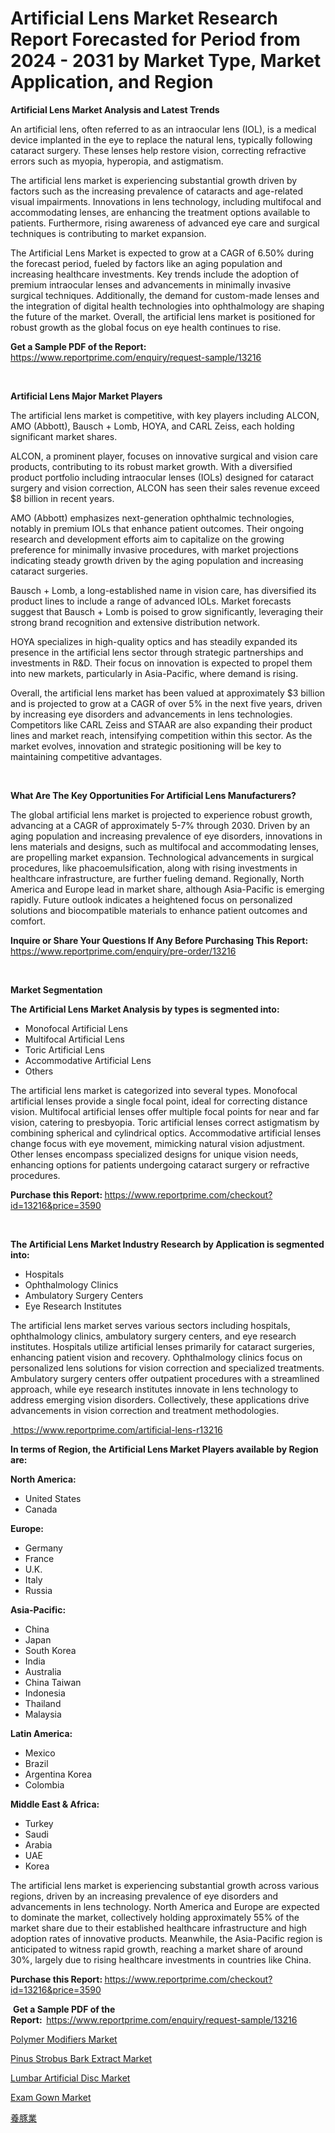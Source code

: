 <p><h1>Artificial Lens Market Research Report Forecasted for Period from 2024 -  2031 by Market Type, Market Application, and Region</h1></p><p><strong>Artificial Lens Market Analysis and Latest Trends</strong></p>
<p><p>An artificial lens, often referred to as an intraocular lens (IOL), is a medical device implanted in the eye to replace the natural lens, typically following cataract surgery. These lenses help restore vision, correcting refractive errors such as myopia, hyperopia, and astigmatism. </p><p>The artificial lens market is experiencing substantial growth driven by factors such as the increasing prevalence of cataracts and age-related visual impairments. Innovations in lens technology, including multifocal and accommodating lenses, are enhancing the treatment options available to patients. Furthermore, rising awareness of advanced eye care and surgical techniques is contributing to market expansion.</p><p>The Artificial Lens Market is expected to grow at a CAGR of 6.50% during the forecast period, fueled by factors like an aging population and increasing healthcare investments. Key trends include the adoption of premium intraocular lenses and advancements in minimally invasive surgical techniques. Additionally, the demand for custom-made lenses and the integration of digital health technologies into ophthalmology are shaping the future of the market. Overall, the artificial lens market is positioned for robust growth as the global focus on eye health continues to rise.</p></p>
<p><strong>Get a Sample PDF of the Report:&nbsp;</strong> <a href="https://www.reportprime.com/enquiry/request-sample/13216">https://www.reportprime.com/enquiry/request-sample/13216</a></p>
<p>&nbsp;</p>
<p><strong>Artificial Lens Major Market Players</strong></p>
<p><p>The artificial lens market is competitive, with key players including ALCON, AMO (Abbott), Bausch + Lomb, HOYA, and CARL Zeiss, each holding significant market shares. </p><p>ALCON, a prominent player, focuses on innovative surgical and vision care products, contributing to its robust market growth. With a diversified product portfolio including intraocular lenses (IOLs) designed for cataract surgery and vision correction, ALCON has seen their sales revenue exceed $8 billion in recent years.</p><p>AMO (Abbott) emphasizes next-generation ophthalmic technologies, notably in premium IOLs that enhance patient outcomes. Their ongoing research and development efforts aim to capitalize on the growing preference for minimally invasive procedures, with market projections indicating steady growth driven by the aging population and increasing cataract surgeries.</p><p>Bausch + Lomb, a long-established name in vision care, has diversified its product lines to include a range of advanced IOLs. Market forecasts suggest that Bausch + Lomb is poised to grow significantly, leveraging their strong brand recognition and extensive distribution network.</p><p>HOYA specializes in high-quality optics and has steadily expanded its presence in the artificial lens sector through strategic partnerships and investments in R&D. Their focus on innovation is expected to propel them into new markets, particularly in Asia-Pacific, where demand is rising.</p><p>Overall, the artificial lens market has been valued at approximately $3 billion and is projected to grow at a CAGR of over 5% in the next five years, driven by increasing eye disorders and advancements in lens technologies. Competitors like CARL Zeiss and STAAR are also expanding their product lines and market reach, intensifying competition within this sector. As the market evolves, innovation and strategic positioning will be key to maintaining competitive advantages.</p></p>
<p>&nbsp;</p>
<p><strong>What Are The Key Opportunities For Artificial Lens Manufacturers?</strong></p>
<p><p>The global artificial lens market is projected to experience robust growth, advancing at a CAGR of approximately 5-7% through 2030. Driven by an aging population and increasing prevalence of eye disorders, innovations in lens materials and designs, such as multifocal and accommodating lenses, are propelling market expansion. Technological advancements in surgical procedures, like phacoemulsification, along with rising investments in healthcare infrastructure, are further fueling demand. Regionally, North America and Europe lead in market share, although Asia-Pacific is emerging rapidly. Future outlook indicates a heightened focus on personalized solutions and biocompatible materials to enhance patient outcomes and comfort.</p></p>
<p><strong>Inquire or Share Your Questions If Any Before Purchasing This Report:</strong> <a href="https://www.reportprime.com/enquiry/pre-order/13216">https://www.reportprime.com/enquiry/pre-order/13216</a></p>
<p>&nbsp;</p>
<p><strong>Market Segmentation</strong></p>
<p><strong>The Artificial Lens Market Analysis by types is segmented into:</strong></p>
<p><ul><li>Monofocal Artificial Lens</li><li>Multifocal Artificial Lens</li><li>Toric Artificial Lens</li><li>Accommodative Artificial Lens</li><li>Others</li></ul></p>
<p><p>The artificial lens market is categorized into several types. Monofocal artificial lenses provide a single focal point, ideal for correcting distance vision. Multifocal artificial lenses offer multiple focal points for near and far vision, catering to presbyopia. Toric artificial lenses correct astigmatism by combining spherical and cylindrical optics. Accommodative artificial lenses change focus with eye movement, mimicking natural vision adjustment. Other lenses encompass specialized designs for unique vision needs, enhancing options for patients undergoing cataract surgery or refractive procedures.</p></p>
<p><strong>Purchase this Report:&nbsp;</strong><a href="https://www.reportprime.com/checkout?id=13216&price=3590">https://www.reportprime.com/checkout?id=13216&price=3590</a></p>
<p>&nbsp;</p>
<p><strong>The Artificial Lens Market Industry Research by Application is segmented into:</strong></p>
<p><ul><li>Hospitals</li><li>Ophthalmology Clinics</li><li>Ambulatory Surgery Centers</li><li>Eye Research Institutes</li></ul></p>
<p><p>The artificial lens market serves various sectors including hospitals, ophthalmology clinics, ambulatory surgery centers, and eye research institutes. Hospitals utilize artificial lenses primarily for cataract surgeries, enhancing patient vision and recovery. Ophthalmology clinics focus on personalized lens solutions for vision correction and specialized treatments. Ambulatory surgery centers offer outpatient procedures with a streamlined approach, while eye research institutes innovate in lens technology to address emerging vision disorders. Collectively, these applications drive advancements in vision correction and treatment methodologies.</p></p>
<p><a href="https://www.reportprime.com/artificial-lens-r13216">&nbsp;https://www.reportprime.com/artificial-lens-r13216</a></p>
<p><strong>In terms of Region, the Artificial Lens Market Players available by Region are:</strong></p>
<p>
    <p> <strong> North America: </strong>
        <ul>
            <li>United States</li>
            <li>Canada</li>
        </ul>
        </p> 
    <p> <strong> Europe: </strong>
        <ul>
            <li>Germany</li>
            <li>France</li>
            <li>U.K.</li>
            <li>Italy</li>
            <li>Russia</li>
        </ul>
        </p> 
    <p> <strong> Asia-Pacific: </strong>
        <ul>
            <li>China</li>
            <li>Japan</li>
            <li>South Korea</li>
            <li>India</li>
            <li>Australia</li>
            <li>China Taiwan</li>
            <li>Indonesia</li>
            <li>Thailand</li>
            <li>Malaysia</li>
        </ul>
        </p> 
    <p> <strong> Latin America: </strong>
        <ul>
            <li>Mexico</li>
            <li>Brazil</li>
            <li>Argentina Korea</li>
            <li>Colombia</li>
        </ul>
        </p> 
    <p> <strong> Middle East & Africa: </strong>
        <ul>
            <li>Turkey</li>
            <li>Saudi</li>
            <li>Arabia</li>
            <li>UAE</li>
            <li>Korea</li>
        </ul>
    </p>
    </p>
<p><p>The artificial lens market is experiencing substantial growth across various regions, driven by an increasing prevalence of eye disorders and advancements in lens technology. North America and Europe are expected to dominate the market, collectively holding approximately 55% of the market share due to their established healthcare infrastructure and high adoption rates of innovative products. Meanwhile, the Asia-Pacific region is anticipated to witness rapid growth, reaching a market share of around 30%, largely due to rising healthcare investments in countries like China.</p></p>
<p><strong>Purchase this Report: </strong><a href="https://www.reportprime.com/checkout?id=13216&price=3590">https://www.reportprime.com/checkout?id=13216&price=3590</a></p>
<p>&nbsp;<strong>Get a Sample PDF of the Report:&nbsp;&nbsp;</strong><a href="https://www.reportprime.com/enquiry/request-sample/13216">https://www.reportprime.com/enquiry/request-sample/13216</a></p>
<p><strong></strong></p>
<p><p><a href="https://www.linkedin.com/pulse/global-polymer-modifiers-market-trends-forecasts-strategic-2e3ke?trackingId=9gddOFEFSa22Tf7bAkxDAA%3D%3D">Polymer Modifiers Market</a></p><p><a href="https://issuu.com/reportprime-2/docs/pinus-strobus-bark-extract-market-s_fac64ff95f1ad5">Pinus Strobus Bark Extract Market</a></p><p><a href="https://github.com/gdfhhhj/Market-Research-Report-List-6/blob/main/lumbar-artificial-disc-market.md">Lumbar Artificial Disc Market</a></p><p><a href="https://medium.com/@cearranry14/the-exam-gown-market-prioritizes-cost-control-and-efficiency-enhancement-5dfefeb23085">Exam Gown Market</a></p><p><a href="https://medium.com/@erlenegcfeenan/pig-farming-market-%E3%81%AE%E3%82%B0%E3%83%AD%E3%83%BC%E3%83%90%E3%83%AB%E5%B8%82%E5%A0%B4%E6%A6%82%E8%A6%81%E3%81%AF-%E4%B8%96%E7%95%8C%E3%81%8A%E3%82%88%E3%81%B3%E4%B8%BB%E8%A6%81%E5%B8%82%E5%A0%B4%E3%81%AB%E3%81%8A%E3%81%91%E3%82%8B%E6%A5%AD%E7%95%8C%E3%81%AB%E5%BD%B1%E9%9F%BF%E3%82%92%E4%B8%8E%E3%81%88%E3%82%8B%E4%B8%BB%E8%A6%81%E3%81%AA%E3%83%88%E3%83%AC%E3%83%B3%E3%83%89%E3%81%AB%E3%81%A4%E3%81%84%E3%81%A6-%E7%8B%AC%E8%87%AA%E3%81%AE%E8%A6%96%E7%82%B9%E3%82%92%E6%8F%90%E4%BE%9B%E3%81%97%E3%81%BE%E3%81%99-61bf54f02479">養豚業</a></p></p>